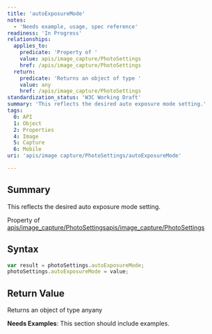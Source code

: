 ```yaml
---
title: 'autoExposureMode'
notes:
  - 'Needs example, usage, spec reference'
readiness: 'In Progress'
relationships:
  applies_to:
    predicate: 'Property of '
    value: apis/image_capture/PhotoSettings
    href: /apis/image_capture/PhotoSettings
  return:
    predicate: 'Returns an object of type '
    value: any
    href: /apis/image_capture/PhotoSettings
standardization_status: 'W3C Working Draft'
summary: 'This reflects the desired auto exposure mode setting.'
tags:
  0: API
  1: Object
  2: Properties
  4: Image
  5: Capture
  6: Mobile
uri: 'apis/image capture/PhotoSettings/autoExposureMode'

---
```

## Summary

This reflects the desired auto exposure mode setting.

Property of [apis/image\_capture/PhotoSettings](/apis/image_capture/PhotoSettings)[apis/image\_capture/PhotoSettings](/apis/image_capture/PhotoSettings)

## Syntax

``` js
var result = photoSettings.autoExposureMode;
photoSettings.autoExposureMode = value;
```

## Return Value

Returns an object of type anyany

**Needs Examples**: This section should include examples.

